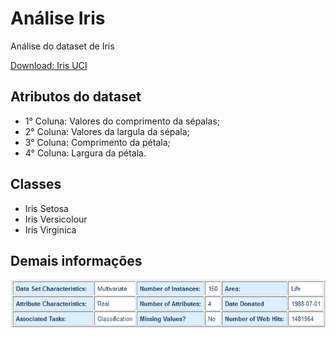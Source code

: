# Análise Iris

Análise do dataset de Iris

[Download: Iris UCI](https://archive.ics.uci.edu/ml/datasets/iris)

## Atributos do dataset

* 1° Coluna: Valores do comprimento da sépalas;
* 2° Coluna: Valores da largula da sépala;
* 3° Coluna: Comprimento da pétala;
* 4° Coluna: Largura da pétala.

## Classes
* Iris Setosa
* Iris Versicolour
* Iris Virginica

## Demais informações

![Informações](images/infog.PNG)
